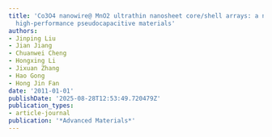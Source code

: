 ```yaml
---
title: 'Co3O4 nanowire@ MnO2 ultrathin nanosheet core/shell arrays: a new class of
  high-performance pseudocapacitive materials'
authors:
- Jinping Liu
- Jian Jiang
- Chuanwei Cheng
- Hongxing Li
- Jixuan Zhang
- Hao Gong
- Hong Jin Fan
date: '2011-01-01'
publishDate: '2025-08-28T12:53:49.720479Z'
publication_types:
- article-journal
publication: '*Advanced Materials*'
---
```

